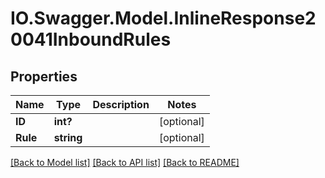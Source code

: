 # IO.Swagger.Model.InlineResponse20041InboundRules
## Properties

Name | Type | Description | Notes
------------ | ------------- | ------------- | -------------
**ID** | **int?** |  | [optional] 
**Rule** | **string** |  | [optional] 

[[Back to Model list]](../README.md#documentation-for-models) [[Back to API list]](../README.md#documentation-for-api-endpoints) [[Back to README]](../README.md)

